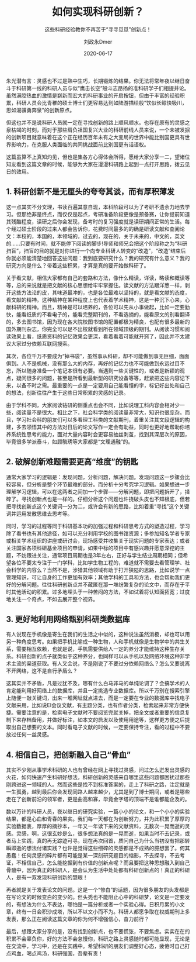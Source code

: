 ﻿---
layout:     post
title:      如何实现科研创新？
subtitle:   这些科研经验教你不再苦于“寻寻觅觅”创新点！
date:       2020-06-17
author:     刘政永Dmer
header-img: img/post-bg-dmers.jpg
catalog: true
tags:
    - 稻花香里说科研
---
朱光潜有言：灵感也不过是熟中生巧，长期锻炼的结果。你无法将常年夜以继日奋斗于科研第一线的科研人员与似“鹰击长空”般斗志昂扬的准科研学子们相提并论。虽然满腔热血的激情是崭新而宏大的科研事业的开启按钮，但由于丰富的经验积累，科研人员会比青稚的硕士博士们更容易达到如陆游描绘般“饮似长鲸快吸川，思如渴骥勇奔泉”的创新原点。

但这也并不是说科研人员就一定在寻找创新的路上顺风顺水。也存在原有的灵感之泉枯竭的时刻，而对于那些肩负祖国复兴大业的科研前线人员来说，一个未被发掘的创新项目就意味着在这个正在经历百年未有之大变局的世界中能比别国更具有世界影响力，在克服人类面临的共同挑战面前比别国更有话语权。

这篇虽算不上真知灼见，但也是集各方心得体会所得，愿给大家分享一二，望诸位知友看到这篇文章的时候，能够为大家在漫漫科研路上起到一点打开思路，拨云见日的效用。

## 1. 科研创新不是无厘头的夸夸其谈，而有厚积薄发

这一点其实不分文理，书读百遍其意自现，本科阶段可以为了考研不遗余力地去学习。但那绝非是终点，而仅仅是起点，考研准备阶段更像是预备赛，让你提前知道其残酷程度，读研之后你会发现，备考时的复习强度就是读研期间正常的生活。每个经过硕士阶段的过来人都会告诉你，花费时间最多的的确是研读文献和查阅论文：本校的，本国的，本领域的，过去的，现在的，关于未来的，中文的，英文的......只要有时间，就不能停下阅读的脚步!导师和师兄会把这个阶段称之为“科研扫盲”，扫盲的目的就是对你进行一个向专业科研人转变的“改造”，“改造”结束后你就必须能清楚地回答这些问题：我到底要研究什么？我的研究有什么意义？我的研究方向是什么？带着这些积累，才算是真的要开始做科研了。

关于看文献，相信大家都有自己的套路和方法，像什么精读，详读，略读和概读等等，总的来说就是把文献的核心思想给牢牢掌握住。读文献的方法跟洋葱一样，剥开这些方法论的皮，其味道最冲的，也是各位最难以坚持的，就是看文献的态度，看文献的精神。这种精神在某种程度上也代表着学术精神，这是一种沉下心来，心献科研的精神。而且，精神是可以培养的，各位可以先从小事做起，比如一定要勤快，能看纸质的不看电子的，能看完整期刊的，不看选摘的，能看原文的别看翻译的，多去图书馆，因为现在各大院校图书馆的配置都极为精良，也配有很多最新的国外期刊杂志，你完全可以足不出校就看到所在领域顶级的期刊。从阅读习惯和阅读效果上看，纸质资料的记忆效果会更深，看着看着可能就开窍了，因此并不太建议大家过分依赖互联网搜索。

其次，各位千万不要成为“掉书袋”，虽然事从科研，却不可能做到事无巨细，面面俱到。人不是机械，没有那么大的内存，再好的记忆力也不可能做到永远过目不忘，所以随身准备一个笔记本很有必要。当遇到一些关键性的，或者是新颖的观点，疑问很多的问题，甚至是所看到最新型的研究设备等等，赶紧把这些内容记下来，以备不时之需。最重要的一点是一定要用自己能看懂的字，标记好出处和自己的想法，创新往往产生于这些日常积累的灵感的记录。

由于学科不同，大家阅读钻研的侧重点也会不同，比如说理工科内容会相对少一些，阅读量不是很大。相比之下，社会科学类的阅读量非常大，知识也很庞杂。而且，学习社会科的朋友们可以多看理工科类的文献期刊，着重关注其文段逻辑的构建，多去领悟其中的方法对日后的论文写作一定会有助益，同时也更好地帮助你培养系统性思考的能力，面对大量内容时会更容易抽丝剥茧，找到其深层次的原因，毕竟很多学派泰斗，如顾毓琇等大家都是“文理通融”的。

## 2. 破解创新难题需要更高“维度”的钥匙

通常大家学习的逻辑是：发现问题，分析问题，解决问题。发现问题这一步骤会比较容易，但分析是整个环节最难的部分。而分析十分考究学习逻辑。如果想进一步理解学习逻辑，可以在这两者之间加一个步骤——分解问题，即把问题拆开了，揉碎了。寻找创新点也是一样的。仔细分析这个问题也许挠破头皮也不知根底，但若把寻找创新点这个关键词一分为二，或许会有新的思路，比如着重“寻找”这个关键词并运用发散思维去思考等。

同时，学习的过程等同于科研基本功的加强过程和科研思考方式的塑造过程，学习除了看书也有其他途径，如可以充分利用学校的图书馆资源；多参加知名学者专家或相关学术组织的讲座或研讨会，现场感受并收集关于现实问题的专家表达；或者关注国家各项科研基金项目的申请，如果中标的项目中有感兴趣并愿意深挖的主题，不妨跟进关注，通常项目周期也是3年左右，正好与学生结业周期相同；但希望各位不要太专注于一门学科，比如学生物工程的，难道就不需要去看管理学、社会科学的内容么？当然不是，涉猎其他领域有助于打开狭隘的思路，比如说学一点管理知识，可让自身的工作更加有效率；其他学科的工具和方法，也会帮助我们更好的分解问题。往往科研创新点并不藏匿在那一堆纷繁复杂的论文中，而存在于平时其他活动的积累。过多地埋头于一种苦闷的方法，不如试着将认知面拓宽；过度地关注一个奇点，不如去展开整个视界。

## 3. 更好地利用网络甄别科研类数据库

有人说现在手机像是寄生在我们的生活之中似的，这种说法虽然消极，却也可以用另一种角度思考。如果把手机比喻成一种生物，人和手机就像是生物学中的共生关系，需要相互依赖，也就是说，手机需要供给人一定的养分才能维持这种生存关系。科研创新的点子就类似于这种养分，也同样可以从手机以及网络环境这种非学术主流的渠道获取。有人又会说，不是刚说了不要过分依赖网络么？怎么又要说离不开网络，这不是自行矛盾么？

这其实并不矛盾，凡是过犹不及，哪有什么白马非马的单纯论调了？会搞学术的人肯定能利用好网络上的数据库，并且一定挑选专业数据库。所以千万别在搜索引擎上随便一敲关键词，出来一堆网址就点进去，而是一定要在专业的数据库中找电子文献来用，比如说EI会议文献，有主题分类，也有作者分类，检索起来非常方便快捷。需要注意的是，检索电子文献时不要阅览完就关掉，把全文或者重要的信息复制下来存档备用，并做好标注，如本文的启发以及使用用途等，这样更方便之后提取出自己想要的文本。同时看电子文献的时候，一定要保持专注，看的过程中不要放过任何一丝灵感。

## 4. 相信自己，把创新融入自己“骨血”

其实不少刚从事学术科研的人也有曾经在网上寻找过灵感，问过怎么迸发出灵感的火花，如何快速产生科研好想法，科研创新的灵感来自哪里这些问题都困扰过那些刚跨进这一领域的人。然而这些是找不到标准答案的，走上了科研之路，注定就是一生孤勇，越到最后你会发现同路人越来越少，尤其是到了博士期间，或者是哪些走在了创新前沿的领军者，更是曲高和寡，毕竟金字塔的顶端不是谁都能企及的。

数以万计的科研人员，夜以继日的研究实验，一篇小小的论文，和一个小小的实验结果，都是心血和青春的果实。我们每一天都在为创新努力，并为此积累了厚厚的实验数据表，厚厚的摘抄本，一年又一年读下来的文献资料，无数次一晃而逝的灵感。灵感，啊，这很玄妙是么，很多想法真的是一晃而逝，如果当时不去记录，或者马上实践，真的再无踪迹可寻。现在再次回首，质问自己为什么当初没有把那转瞬即逝的想法付诸实践？也许是觉得这些细碎的灵感都是不成熟的臆想罢了。何其愚蠢！任何灵感的碎片都有可能是某一深刻研究题目的缩影，不去探寻，不去考证，不相信自己，怎么能挖掘到有价值的创新点呢？而且要把这种思想融入到自己骨髓中，因为真正的科研人，是会认为生活中处处都有科研创新点的！真正的科研人，是有一双发现科研创新的慧眼！

再者就是关于发表论文的问题。这是一个“惨白”的话题，因为很多朋友的头发都是在写论文的时候变白的变少的。但头秃也不能阻止心中的科研梦，论文是一定要发的，有想法为什么不表达，哪怕是一篇分析或者一个实验心得。日积月累的小文章，终有一日会积沙成塔，所以不以文小而不为。科研人都愿争取在权威期刊上多发表，那么正在阅读这篇文章的你为何不增强信心，奋力前行？

最后，想跟大家分享的是，没有找到创新点，也不要慌张，不要焦虑。实实在在的积累不会辜负你，好的方法不会怠慢你，科研之路上灵感随时都可能显现，无论是在交流中，学习中，还是在实践中。希望科研的朋友们调整好心态，疲倦时自己打点鸡血，喝点鸡汤，科研强国，吾辈有责！
